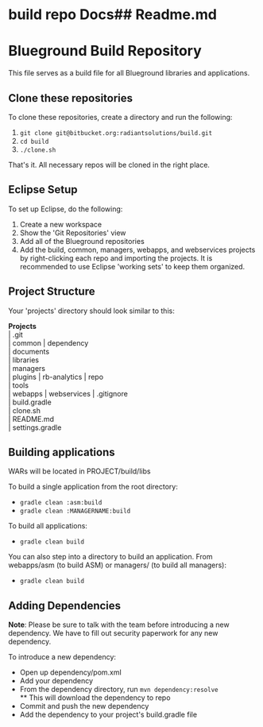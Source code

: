 # build repo Docs## Readme.md

# Blueground Build Repository
This file serves as a build file for all Blueground libraries and applications.

## Clone these repositories
To clone these repositories, create a directory and run the following:

1. `git clone git@bitbucket.org:radiantsolutions/build.git`
2. `cd build`
3. `./clone.sh`

That's it. All necessary repos will be cloned in the right place.

## Eclipse Setup
To set up Eclipse, do the following:

1. Create a new workspace
2. Show the 'Git Repositories' view
3. Add all of the Blueground repositories
4. Add the build, common, managers, webapps, and webservices projects by right-clicking each repo and importing the projects. It is recommended to use Eclipse 'working sets' to keep them organized. 
  
## Project Structure
Your 'projects' directory should look similar to this:

**Projects**  
| .git  
| common
| dependency  
| documents  
| libraries  
| managers  
| plugins
| rb-analytics 
| repo  
| tools  
| webapps
| webservices
| .gitignore  
| build.gradle  
| clone.sh  
| README.md  
| settings.gradle  
  
## Building applications
WARs will be located in PROJECT/build/libs

To build a single application from the root directory:

* `gradle clean :asm:build`
* `gradle clean :MANAGERNAME:build`

To build all applications:

* `gradle clean build`

You can also step into a directory to build an application. From webapps/asm (to build ASM) or managers/ (to build all managers):

* `gradle clean build`  

  
## Adding Dependencies
**Note**: Please be sure to talk with the team before introducing a new dependency. We have to fill out security paperwork for any new dependency.  

To introduce a new dependency:  

* Open up dependency/pom.xml  
* Add your dependency  
* From the dependency directory, run `mvn dependency:resolve`  
** This will download the dependency to repo  
* Commit and push the new dependency  
* Add the dependency to your project's build.gradle file